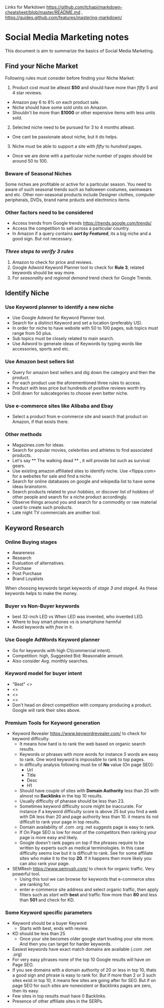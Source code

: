 Links for Markdown <https://github.com/tchapi/markdown-cheatsheet/blob/master/README.md> , <https://guides.github.com/features/mastering-markdown/>
# Social Media Marketing notes #
This document is aim to summarize the basics of Social Media Marketing.

## Find your Niche Market ##
Following rules must consider before finding your Niche Market:
1. Product cost must be atleast **$50** and should have more than *fifty* 5 and 4 star reviews.
  - Amazon pay 6 to 8% on each product sale.
  - Niche should have some sold units on Amazon.
  - Shouldn't be more than **$1000** or other expensive items with less units sold.
2. Selected niche need to be pursued for 3 to 4 months atleast.
  - One cant be passionate about niche, but it do helps.
3. Niche must be able to support a site with *fifty* to *hundred* pages.
  - Once we are done with a particular niche number of pages should be around 50 to 100.

### Beware of Seasonal Niches ###
Some niches are profitable or active for a particular season. You need to aware of such seasonal trends such as halloween costumes, swimwears and etc. Other non-seasonal products include
Designer clothes, computer peripherals, DVDs, brand name prducts and electronics items.

### Other factors need to be considered ###
* Access trends from Google trends <https://trends.google.com/trends/>
* Access the competition to sell across a particular country.
* In Amazon if a query contains ***sort by Featured***, its a big niche and a good sign. But not necessary.

### *Three steps to verify 3 rules* ###
1. Amazon to check for price and reviews.
2. Google Adword Keyword Planner tool to check for **Rule 3**, related keywords should be way more.
3. For *seasonality* and *regional demand* trend check for Google Trends.

## Identify Niche ##

### Use Keyword planner to identify a new niche ###
* Use Google Adword for Keyword Planner tool.
* Search for a distinct Keyword and set a location (preferably US).
* In order for niche to have website with 50 to 100 pages, sub topics must range from 50 plus.
* Sub topics must be closely related to main search.
* Use Adword to generate ideas of Keywords by typing words like accessories, sports and etc.

### Use Amazon best sellers list ###
* Query for amazon best sellers and dig down the category and then the product.
* For each product use the aforementioned three rules to access.
* Product with less price but hundreds of positive reviews worth try.
* Drill down for subcategories to choose even better niche.

### Use e-commerce sites like Alibaba and Ebay  ###
* Select a product from e-commerce site and search that product on Amazon, if that exists there.

### Other methods ###
* Magazines.com for ideas.
* Search for popular movies, celebrities and athletes to find associated products.
* Let's say ** The walking dead ** , it will provide list such as survival gears.
* Use existing amazon affiliated sites to identify niche. Use <flippa.com> for a websites for sale and find a niche.
* Search for online databases on google and wikipedia list to have some ideas brainstorm.
* Search products related to your *hobbies*, or discover list of hobbies of other people and search for a niche product accordingly.
* Observe things around you and search for a commodity or raw material used to create such products.
* Late night TV commercials are another tool.

## Keyword Research ##

### Online Buying stages ###
* Awareness
* Research
* Evaluation of alternatives.
* Purchase
* Post Purchase
* Brand Loyalists

When choosing keywords target keywords of *stage 3 and stage4*. As these keywords helps to make the money.
### Buyer vs Non-Buyer keywords ###

* best 32-inch LED vs When LED was invented, who invented LED.
* Where to buy smart phones vs is smartphone harmful
* Avoid keywords with *free* in it.

### Use Google AdWords Keyword planner ###
* Go for keywords with high CI(commercial intent).
* Competition: high, Suggested Bid: Reasonable amount.
* Also consider Avg. monthly searches.

### Keyword model for buyer intent ###
* "Best" <<Prod>>
* <<Prod Reviews>>
* <<Prod Name>>
* <<Model Number>>
* Don't head on direct competition with company producing a product. Google will rank their sites above.

### Premium Tools for Keyword generation ###
* Keyword Revealer <https://www.keywordrevealer.com/> to check for keyword difficulty.
  * It means how hard is to rank the web based on organic search results.
  * Keywords or phrases with more words for instance *5* words are easy to rank. One word keyword is impossible to rank to top pages.
  * In difficulty analysis following must be of **No** value (On page SEO):
    * Url
    * Title
    * Desc
    * H1
  * Should have couple of sites with **Domain Authority** less than 20 with almost no **Backlinks** in the top 10 results.
  * Usually difficulty of pharase should be less than 23.
  * Sometimes keyword difficulty score might be inaccurate. For instance if a keyword difficulty score is above 25 but you find a web with DA less than 20 and page authority less than 10. it means its not difficult to rank your page in top results.
  * Domain availability of .com .org .net suggests page is easy to rank.
  * If On Page SEO is low  for most of the competitors then ranking your page is more easy and likely.
  * Google doesn't rank pages on top if the phrases require to be written by experts such as medical terminologies. In this case difficulty seems low but it is difficult to rank. See for some affiliate sites who make it to the top **20**. If it happens then more likely you can also rank your page.
* SEMResh <https://www.semrush.com/> to check for organic traffic. Very powerful tool.
  * Using this tool we can browse for keywords that e-commerce sites are ranking for.
  * enter e-commerce site address and select organic traffic, then apply filters such as *start with* **best**
  and traffic flow more than **80** and less than **501** and check for KD.

### Some Keyword specific parameters ###
* Keyword should be a buyer Keyword
  * Starts with best, ends with review.
* KD should be less than 25
  * Once your site becomes older google start trusting your site more. And then you can target for harder keywords.
* Easiest keywords have exact match domains are available (.com .net .org)
* For very easy phrases none of the top 10 Google results will have on Page SEO.
* If you see domains with a domain authority of 20 or less in top 10, thats a good sign and phrase is easy to rank for. But if more than 2 or 3 such sites exist in top 10, it means few sites are going after for SEO. But if on page SEO for such sites are nonexistent or Backlinks pages are zero, then its easy.
* Few sites in top results must have 0 Backlinks.
* Presence of other affiliate sites in the SERPs.
